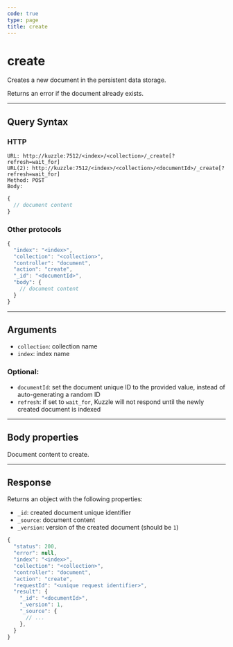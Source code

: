 ```yaml
---
code: true
type: page
title: create
---
```


# create



Creates a new document in the persistent data storage.

Returns an error if the document already exists.

---

## Query Syntax

### HTTP

```http
URL: http://kuzzle:7512/<index>/<collection>/_create[?refresh=wait_for]
URL(2): http://kuzzle:7512/<index>/<collection>/<documentId>/_create[?refresh=wait_for]
Method: POST
Body:
```

```js
{
  // document content
}
```

### Other protocols

```js
{
  "index": "<index>",
  "collection": "<collection>",
  "controller": "document",
  "action": "create",
  "_id": "<documentId>",
  "body": {
    // document content
  }
}
```

---

## Arguments

- `collection`: collection name
- `index`: index name

### Optional:

- `documentId`: set the document unique ID to the provided value, instead of auto-generating a random ID
- `refresh`: if set to `wait_for`, Kuzzle will not respond until the newly created document is indexed

---

## Body properties

Document content to create.

---

## Response

Returns an object with the following properties:

- `_id`: created document unique identifier
- `_source`: document content
- `_version`: version of the created document (should be `1`)

```javascript
{
  "status": 200,
  "error": null,
  "index": "<index>",
  "collection": "<collection>",
  "controller": "document",
  "action": "create",
  "requestId": "<unique request identifier>",
  "result": {
    "_id": "<documentId>",
    "_version": 1,
    "_source": {
      // ...
    },
  }
}
```
